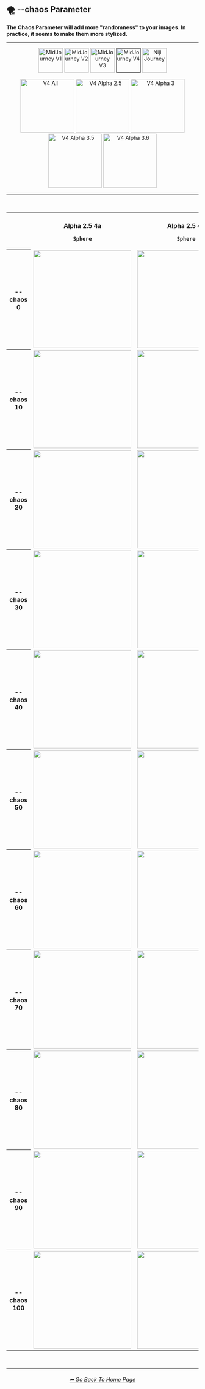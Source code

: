 <h2>🌪 --chaos Parameter</h2>
<b>The Chaos Parameter will add more "randomness" to your images. In practice, it seems to make them more stylized.</b>
<br>

<hr><!--------------->

<div align="center">

[<img src="https://github.com/willwulfken/MidJourney-Styles-and-Keywords-Reference/blob/main/Images/Repo_Parts/Buttons/Version_Buttons/button_version_V1_inactive.webp?raw=true" alt="MidJourney V1" height="64" />](https://github.com/willwulfken/MidJourney-Styles-and-Keywords-Reference/blob/main/Pages/MJ_V1/Comparison_Pages/Parameters/Chaos_Comparison.md)
[<img src="https://github.com/willwulfken/MidJourney-Styles-and-Keywords-Reference/blob/main/Images/Repo_Parts/Buttons/Version_Buttons/button_version_V2_inactive.webp?raw=true" alt="MidJourney V2" height="64" />](https://github.com/willwulfken/MidJourney-Styles-and-Keywords-Reference/blob/main/Pages/MJ_V2/Comparison_Pages/Parameters/Chaos_Comparison.md)
[<img src="https://github.com/willwulfken/MidJourney-Styles-and-Keywords-Reference/blob/main/Images/Repo_Parts/Buttons/Version_Buttons/button_version_V3_inactive.webp?raw=true" alt="MidJourney V3" height="64" />](https://github.com/willwulfken/MidJourney-Styles-and-Keywords-Reference/blob/main/Pages/MJ_V3/Comparison_Pages/Parameters/Chaos_Comparison.md)
[<img src="https://github.com/willwulfken/MidJourney-Styles-and-Keywords-Reference/blob/main/Images/Repo_Parts/Buttons/Version_Buttons/button_version_V4_active.webp?raw=true" alt="MidJourney V4" height="64" />]()
[<img src="https://github.com/willwulfken/MidJourney-Styles-and-Keywords-Reference/blob/main/Images/Repo_Parts/Buttons/Version_Buttons/button_version_niji_inactive_full.webp?raw=true" alt="Niji Journey" height="64" />](https://github.com/willwulfken/MidJourney-Styles-and-Keywords-Reference/blob/main/Pages/Niji_Journey/Comparison_Pages/Parameters/Chaos_Comparison.md)

[<img src="https://github.com/willwulfken/MidJourney-Styles-and-Keywords-Reference/blob/main/Images/Repo_Parts/Buttons/Comparison_Page_Buttons/Subgroups/button_V4_all_active.webp?raw=true" alt="V4 All" width="140.5" />](https://github.com/willwulfken/MidJourney-Styles-and-Keywords-Reference/blob/main/Pages/MJ_V4/Comparison_Pages/Parameters/Chaos_Comparison/Chaos_Comparison_V4_All.md)
[<img src="https://github.com/willwulfken/MidJourney-Styles-and-Keywords-Reference/blob/main/Images/Repo_Parts/Buttons/Comparison_Page_Buttons/Subgroups/V4_Alpha_Versions/button_V4_alpha_2.5_inactive.webp?raw=true" alt="V4 Alpha 2.5" width="140.5" />](https://github.com/willwulfken/MidJourney-Styles-and-Keywords-Reference/blob/main/Pages/MJ_V4/Comparison_Pages/Parameters/Chaos_Comparison/Older_Versions/V4_Alpha_2.5_4a.md)
[<img src="https://github.com/willwulfken/MidJourney-Styles-and-Keywords-Reference/blob/main/Images/Repo_Parts/Buttons/Comparison_Page_Buttons/Subgroups/V4_Alpha_Versions/button_V4_alpha_3_inactive.webp?raw=true" alt="V4 Alpha 3" width="140.5" />](https://github.com/willwulfken/MidJourney-Styles-and-Keywords-Reference/blob/main/Pages/MJ_V4/Comparison_Pages/Parameters/Chaos_Comparison/Older_Versions/V4_Alpha_3.md)
[<img src="https://github.com/willwulfken/MidJourney-Styles-and-Keywords-Reference/blob/main/Images/Repo_Parts/Buttons/Comparison_Page_Buttons/Subgroups/V4_Alpha_Versions/button_V4_alpha_3.5_inactive.webp?raw=true" alt="V4 Alpha 3.5" width="140.5" />](https://github.com/willwulfken/MidJourney-Styles-and-Keywords-Reference/blob/main/Pages/MJ_V4/Comparison_Pages/Parameters/Chaos_Comparison/Older_Versions/V4_Alpha_3.5.md)
[<img src="https://github.com/willwulfken/MidJourney-Styles-and-Keywords-Reference/blob/main/Images/Repo_Parts/Buttons/Comparison_Page_Buttons/Subgroups/V4_Alpha_Versions/button_V4_alpha_3.6_inactive.webp?raw=true" alt="V4 Alpha 3.6" width="140.5" />](https://github.com/willwulfken/MidJourney-Styles-and-Keywords-Reference/blob/main/Pages/MJ_V4/Comparison_Pages/Parameters/Chaos_Comparison/Chaos_Comparison.md)

</div>

<hr>
<br>

<div align="center">

<table>
  <tr align=center valign=middle>
    <th width=120></th>
    <th width=176><br>Alpha 2.5 4a<p><code>Sphere</code></p></th>
    <th width=176><br>Alpha 2.5 4b<p><code>Sphere</code></p></th>
    <th width=176><br>Alpha 3<p><code>Galaxy</code></p></th>
    <th width=176><br>Alpha 3.5<p><code>Architecture</code></p></th>
    <th width=176><br>Alpha 3.6<p><code>Galaxy</code></p></th>
  </tr>
	<tr align=center valign=middle>
		<th>--chaos 0</th>
		<td>
			<img src="https://github.com/willwulfken/MidJourney-Styles-and-Keywords-Reference/blob/main/Images/MJ_V4/V4_Alpha_2.5/V4_Style_4a/Comparison_Page_Images/Chaos_Comparison/Sphere_chaos_0.webp?raw=true" width="256" />
		</td>
		<td>
			<img src="https://github.com/willwulfken/MidJourney-Styles-and-Keywords-Reference/blob/main/Images/MJ_V4/V4_Alpha_2.5/V4_Style_4b/Comparison_Page_Images/Chaos_Comparison/Sphere_chaos_0.webp?raw=true" width="256" />
		</td>
		<td>
			<img src="https://github.com/willwulfken/MidJourney-Styles-and-Keywords-Reference/blob/main/Images/MJ_V4/V4_Alpha_3/Comparison_Page_Images/Chaos_Comparison/Galaxy_chaos_0.webp?raw=true" width="256" />
		</td>
		<td>
			<img src="https://github.com/willwulfken/MidJourney-Styles-and-Keywords-Reference/blob/main/Images/MJ_V4/V4_Alpha_3.5/Comparison_Page_Images/Chaos_Comparison/Architecture_chaos_0.webp?raw=true" width="256" />
		</td>
		<td>
			<img src="https://github.com/willwulfken/MidJourney-Styles-and-Keywords-Reference/blob/main/Images/MJ_V4/V4_Alpha_3.6/Comparison_Page_Images/Chaos_Comparison/Galaxy_chaos_0.webp?raw=true" width="256" />
		</td>
	</tr>
	<tr align=center valign=middle>
		<th>--chaos 10</th>
		<td>
			<img src="https://github.com/willwulfken/MidJourney-Styles-and-Keywords-Reference/blob/main/Images/MJ_V4/V4_Alpha_2.5/V4_Style_4a/Comparison_Page_Images/Chaos_Comparison/Sphere_chaos_10.webp?raw=true" width="256" />
		</td>
		<td>
			<img src="https://github.com/willwulfken/MidJourney-Styles-and-Keywords-Reference/blob/main/Images/MJ_V4/V4_Alpha_2.5/V4_Style_4b/Comparison_Page_Images/Chaos_Comparison/Sphere_chaos_10.webp?raw=true" width="256" />
		</td>
		<td>
			<img src="https://github.com/willwulfken/MidJourney-Styles-and-Keywords-Reference/blob/main/Images/MJ_V4/V4_Alpha_3/Comparison_Page_Images/Chaos_Comparison/Galaxy_chaos_10.webp?raw=true" width="256" />
		</td>
		<td>
			<img src="https://github.com/willwulfken/MidJourney-Styles-and-Keywords-Reference/blob/main/Images/MJ_V4/V4_Alpha_3.5/Comparison_Page_Images/Chaos_Comparison/Architecture_chaos_10.webp?raw=true" width="256" />
		</td>
		<td>
			<img src="https://github.com/willwulfken/MidJourney-Styles-and-Keywords-Reference/blob/main/Images/MJ_V4/V4_Alpha_3.6/Comparison_Page_Images/Chaos_Comparison/Galaxy_chaos_10.webp?raw=true" width="256" />
		</td>
	</tr>
	<tr align=center valign=middle>
		<th>--chaos 20</th>
		<td>
			<img src="https://github.com/willwulfken/MidJourney-Styles-and-Keywords-Reference/blob/main/Images/MJ_V4/V4_Alpha_2.5/V4_Style_4a/Comparison_Page_Images/Chaos_Comparison/Sphere_chaos_20.webp?raw=true" width="256" />
		</td>
		<td>
			<img src="https://github.com/willwulfken/MidJourney-Styles-and-Keywords-Reference/blob/main/Images/MJ_V4/V4_Alpha_2.5/V4_Style_4b/Comparison_Page_Images/Chaos_Comparison/Sphere_chaos_20.webp?raw=true" width="256" />
		</td>
		<td>
			<img src="https://github.com/willwulfken/MidJourney-Styles-and-Keywords-Reference/blob/main/Images/MJ_V4/V4_Alpha_3/Comparison_Page_Images/Chaos_Comparison/Galaxy_chaos_20.webp?raw=true" width="256" />
		</td>
		<td>
			<img src="https://github.com/willwulfken/MidJourney-Styles-and-Keywords-Reference/blob/main/Images/MJ_V4/V4_Alpha_3.5/Comparison_Page_Images/Chaos_Comparison/Architecture_chaos_20.webp?raw=true" width="256" />
		</td>
		<td>
			<img src="https://github.com/willwulfken/MidJourney-Styles-and-Keywords-Reference/blob/main/Images/MJ_V4/V4_Alpha_3.6/Comparison_Page_Images/Chaos_Comparison/Galaxy_chaos_20.webp?raw=true" width="256" />
		</td>
	</tr>
	<tr align=center valign=middle>
		<th>--chaos 30</th>
		<td>
			<img src="https://github.com/willwulfken/MidJourney-Styles-and-Keywords-Reference/blob/main/Images/MJ_V4/V4_Alpha_2.5/V4_Style_4a/Comparison_Page_Images/Chaos_Comparison/Sphere_chaos_30.webp?raw=true" width="256" />
		</td>
		<td>
			<img src="https://github.com/willwulfken/MidJourney-Styles-and-Keywords-Reference/blob/main/Images/MJ_V4/V4_Alpha_2.5/V4_Style_4b/Comparison_Page_Images/Chaos_Comparison/Sphere_chaos_30.webp?raw=true" width="256" />
		</td>
		<td>
			<img src="https://github.com/willwulfken/MidJourney-Styles-and-Keywords-Reference/blob/main/Images/MJ_V4/V4_Alpha_3/Comparison_Page_Images/Chaos_Comparison/Galaxy_chaos_30.webp?raw=true" width="256" />
		</td>
		<td>
			<img src="https://github.com/willwulfken/MidJourney-Styles-and-Keywords-Reference/blob/main/Images/MJ_V4/V4_Alpha_3.5/Comparison_Page_Images/Chaos_Comparison/Architecture_chaos_30.webp?raw=true" width="256" />
		</td>
		<td>
			<img src="https://github.com/willwulfken/MidJourney-Styles-and-Keywords-Reference/blob/main/Images/MJ_V4/V4_Alpha_3.6/Comparison_Page_Images/Chaos_Comparison/Galaxy_chaos_30.webp?raw=true" width="256" />
		</td>
	</tr>
	<tr align=center valign=middle>
		<th>--chaos 40</th>
		<td>
			<img src="https://github.com/willwulfken/MidJourney-Styles-and-Keywords-Reference/blob/main/Images/MJ_V4/V4_Alpha_2.5/V4_Style_4a/Comparison_Page_Images/Chaos_Comparison/Sphere_chaos_40.webp?raw=true" width="256" />
		</td>
		<td>
			<img src="https://github.com/willwulfken/MidJourney-Styles-and-Keywords-Reference/blob/main/Images/MJ_V4/V4_Alpha_2.5/V4_Style_4b/Comparison_Page_Images/Chaos_Comparison/Sphere_chaos_40.webp?raw=true" width="256" />
		</td>
		<td>
			<img src="https://github.com/willwulfken/MidJourney-Styles-and-Keywords-Reference/blob/main/Images/MJ_V4/V4_Alpha_3/Comparison_Page_Images/Chaos_Comparison/Galaxy_chaos_40.webp?raw=true" width="256" />
		</td>
		<td>
			<img src="https://github.com/willwulfken/MidJourney-Styles-and-Keywords-Reference/blob/main/Images/MJ_V4/V4_Alpha_3.5/Comparison_Page_Images/Chaos_Comparison/Architecture_chaos_40.webp?raw=true" width="256" />
		</td>
		<td>
			<img src="https://github.com/willwulfken/MidJourney-Styles-and-Keywords-Reference/blob/main/Images/MJ_V4/V4_Alpha_3.6/Comparison_Page_Images/Chaos_Comparison/Galaxy_chaos_40.webp?raw=true" width="256" />
		</td>
	</tr>
	<tr align=center valign=middle>
		<th>--chaos 50</th>
		<td>
			<img src="https://github.com/willwulfken/MidJourney-Styles-and-Keywords-Reference/blob/main/Images/MJ_V4/V4_Alpha_2.5/V4_Style_4a/Comparison_Page_Images/Chaos_Comparison/Sphere_chaos_50.webp?raw=true" width="256" />
		</td>
		<td>
			<img src="https://github.com/willwulfken/MidJourney-Styles-and-Keywords-Reference/blob/main/Images/MJ_V4/V4_Alpha_2.5/V4_Style_4b/Comparison_Page_Images/Chaos_Comparison/Sphere_chaos_50.webp?raw=true" width="256" />
		</td>
		<td>
			<img src="https://github.com/willwulfken/MidJourney-Styles-and-Keywords-Reference/blob/main/Images/MJ_V4/V4_Alpha_3/Comparison_Page_Images/Chaos_Comparison/Galaxy_chaos_50.webp?raw=true" width="256" />
		</td>
		<td>
			<img src="https://github.com/willwulfken/MidJourney-Styles-and-Keywords-Reference/blob/main/Images/MJ_V4/V4_Alpha_3.5/Comparison_Page_Images/Chaos_Comparison/Architecture_chaos_50.webp?raw=true" width="256" />
		</td>
		<td>
			<img src="https://github.com/willwulfken/MidJourney-Styles-and-Keywords-Reference/blob/main/Images/MJ_V4/V4_Alpha_3.6/Comparison_Page_Images/Chaos_Comparison/Galaxy_chaos_50.webp?raw=true" width="256" />
		</td>
	</tr>
	<tr align=center valign=middle>
		<th>--chaos 60</th>
		<td>
			<img src="https://github.com/willwulfken/MidJourney-Styles-and-Keywords-Reference/blob/main/Images/MJ_V4/V4_Alpha_2.5/V4_Style_4a/Comparison_Page_Images/Chaos_Comparison/Sphere_chaos_60.webp?raw=true" width="256" />
		</td>
		<td>
			<img src="https://github.com/willwulfken/MidJourney-Styles-and-Keywords-Reference/blob/main/Images/MJ_V4/V4_Alpha_2.5/V4_Style_4b/Comparison_Page_Images/Chaos_Comparison/Sphere_chaos_60.webp?raw=true" width="256" />
		</td>
		<td>
			<img src="https://github.com/willwulfken/MidJourney-Styles-and-Keywords-Reference/blob/main/Images/MJ_V4/V4_Alpha_3/Comparison_Page_Images/Chaos_Comparison/Galaxy_chaos_60.webp?raw=true" width="256" />
		</td>
		<td>
			<img src="https://github.com/willwulfken/MidJourney-Styles-and-Keywords-Reference/blob/main/Images/MJ_V4/V4_Alpha_3.5/Comparison_Page_Images/Chaos_Comparison/Architecture_chaos_60.webp?raw=true" width="256" />
		</td>
		<td>
			<img src="https://github.com/willwulfken/MidJourney-Styles-and-Keywords-Reference/blob/main/Images/MJ_V4/V4_Alpha_3.6/Comparison_Page_Images/Chaos_Comparison/Galaxy_chaos_60.webp?raw=true" width="256" />
		</td>
	</tr>
	<tr align=center valign=middle>
		<th>--chaos 70</th>
		<td>
			<img src="https://github.com/willwulfken/MidJourney-Styles-and-Keywords-Reference/blob/main/Images/MJ_V4/V4_Alpha_2.5/V4_Style_4a/Comparison_Page_Images/Chaos_Comparison/Sphere_chaos_70.webp?raw=true" width="256" />
		</td>
		<td>
			<img src="https://github.com/willwulfken/MidJourney-Styles-and-Keywords-Reference/blob/main/Images/MJ_V4/V4_Alpha_2.5/V4_Style_4b/Comparison_Page_Images/Chaos_Comparison/Sphere_chaos_70.webp?raw=true" width="256" />
		</td>
		<td>
			<img src="https://github.com/willwulfken/MidJourney-Styles-and-Keywords-Reference/blob/main/Images/MJ_V4/V4_Alpha_3/Comparison_Page_Images/Chaos_Comparison/Galaxy_chaos_70.webp?raw=true" width="256" />
		</td>
		<td>
			<img src="https://github.com/willwulfken/MidJourney-Styles-and-Keywords-Reference/blob/main/Images/MJ_V4/V4_Alpha_3.5/Comparison_Page_Images/Chaos_Comparison/Architecture_chaos_70.webp?raw=true" width="256" />
		</td>
		<td>
			<img src="https://github.com/willwulfken/MidJourney-Styles-and-Keywords-Reference/blob/main/Images/MJ_V4/V4_Alpha_3.6/Comparison_Page_Images/Chaos_Comparison/Galaxy_chaos_70.webp?raw=true" width="256" />
		</td>
	</tr>
	<tr align=center valign=middle>
		<th>--chaos 80</th>
		<td>
			<img src="https://github.com/willwulfken/MidJourney-Styles-and-Keywords-Reference/blob/main/Images/MJ_V4/V4_Alpha_2.5/V4_Style_4a/Comparison_Page_Images/Chaos_Comparison/Sphere_chaos_80.webp?raw=true" width="256" />
		</td>
		<td>
			<img src="https://github.com/willwulfken/MidJourney-Styles-and-Keywords-Reference/blob/main/Images/MJ_V4/V4_Alpha_2.5/V4_Style_4b/Comparison_Page_Images/Chaos_Comparison/Sphere_chaos_80.webp?raw=true" width="256" />
		</td>
		<td>
			<img src="https://github.com/willwulfken/MidJourney-Styles-and-Keywords-Reference/blob/main/Images/MJ_V4/V4_Alpha_3/Comparison_Page_Images/Chaos_Comparison/Galaxy_chaos_80.webp?raw=true" width="256" />
		</td>
		<td>
			<img src="https://github.com/willwulfken/MidJourney-Styles-and-Keywords-Reference/blob/main/Images/MJ_V4/V4_Alpha_3.5/Comparison_Page_Images/Chaos_Comparison/Architecture_chaos_80.webp?raw=true" width="256" />
		</td>
		<td>
			<img src="https://github.com/willwulfken/MidJourney-Styles-and-Keywords-Reference/blob/main/Images/MJ_V4/V4_Alpha_3.6/Comparison_Page_Images/Chaos_Comparison/Galaxy_chaos_80.webp?raw=true" width="256" />
		</td>
	</tr>
	<tr align=center valign=middle>
		<th>--chaos 90</th>
		<td>
			<img src="https://github.com/willwulfken/MidJourney-Styles-and-Keywords-Reference/blob/main/Images/MJ_V4/V4_Alpha_2.5/V4_Style_4a/Comparison_Page_Images/Chaos_Comparison/Sphere_chaos_90.webp?raw=true" width="256" />
		</td>
		<td>
			<img src="https://github.com/willwulfken/MidJourney-Styles-and-Keywords-Reference/blob/main/Images/MJ_V4/V4_Alpha_2.5/V4_Style_4b/Comparison_Page_Images/Chaos_Comparison/Sphere_chaos_90.webp?raw=true" width="256" />
		</td>
		<td>
			<img src="https://github.com/willwulfken/MidJourney-Styles-and-Keywords-Reference/blob/main/Images/MJ_V4/V4_Alpha_3/Comparison_Page_Images/Chaos_Comparison/Galaxy_chaos_90.webp?raw=true" width="256" />
		</td>
		<td>
			<img src="https://github.com/willwulfken/MidJourney-Styles-and-Keywords-Reference/blob/main/Images/MJ_V4/V4_Alpha_3.5/Comparison_Page_Images/Chaos_Comparison/Architecture_chaos_90.webp?raw=true" width="256" />
		</td>
		<td>
			<img src="https://github.com/willwulfken/MidJourney-Styles-and-Keywords-Reference/blob/main/Images/MJ_V4/V4_Alpha_3.6/Comparison_Page_Images/Chaos_Comparison/Galaxy_chaos_90.webp?raw=true" width="256" />
		</td>
	</tr>
  <tr align=center valign=middle>
		<th>--chaos 100</th>
		<td>
			<img src="https://github.com/willwulfken/MidJourney-Styles-and-Keywords-Reference/blob/main/Images/MJ_V4/V4_Alpha_2.5/V4_Style_4a/Comparison_Page_Images/Chaos_Comparison/Sphere_chaos_100.webp?raw=true" width="256" />
		</td>
		<td>
			<img src="https://github.com/willwulfken/MidJourney-Styles-and-Keywords-Reference/blob/main/Images/MJ_V4/V4_Alpha_2.5/V4_Style_4b/Comparison_Page_Images/Chaos_Comparison/Sphere_chaos_100.webp?raw=true" width="256" />
		</td>
		<td>
			<img src="https://github.com/willwulfken/MidJourney-Styles-and-Keywords-Reference/blob/main/Images/MJ_V4/V4_Alpha_3/Comparison_Page_Images/Chaos_Comparison/Galaxy_chaos_100.webp?raw=true" width="256" />
		</td>
		<td>
			<img src="https://github.com/willwulfken/MidJourney-Styles-and-Keywords-Reference/blob/main/Images/MJ_V4/V4_Alpha_3.5/Comparison_Page_Images/Chaos_Comparison/Architecture_chaos_100.webp?raw=true" width="256" />
		</td>
		<td>
			<img src="https://github.com/willwulfken/MidJourney-Styles-and-Keywords-Reference/blob/main/Images/MJ_V4/V4_Alpha_3.6/Comparison_Page_Images/Chaos_Comparison/Galaxy_chaos_100.webp?raw=true" width="256" />
		</td>
  </tr>
</table>

</div>

<br>

<hr><!--------------->
<div align="center">
<h6><a href="https://github.com/willwulfken/MidJourney-Styles-and-Keywords-Reference/blob/main/README.md">⬅ Go Back To Home Page</a></h6>
</div>